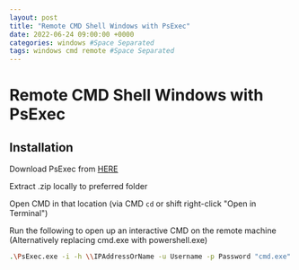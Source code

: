 ```yaml
---
layout: post
title: "Remote CMD Shell Windows with PsExec"
date: 2022-06-24 09:00:00 +0000
categories: windows #Space Separated
tags: windows cmd remote #Space Separated
---
```


# Remote CMD Shell Windows with PsExec

## Installation

Download PsExec from [HERE](https://learn.microsoft.com/en-us/sysinternals/downloads/psexec)

Extract .zip locally to preferred folder

Open CMD in that location (via CMD `cd` or shift right-click "Open in Terminal")

Run the following to open up an interactive CMD on the remote machine (Alternatively replacing cmd.exe with powershell.exe)

```sh
.\PsExec.exe -i -h \\IPAddressOrName -u Username -p Password "cmd.exe"
```